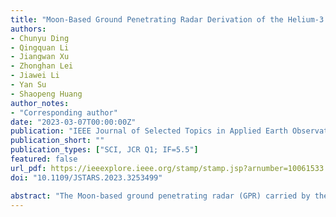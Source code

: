 ```yaml
---
title: "Moon-Based Ground Penetrating Radar Derivation of the Helium-3 Reservoir in the Regolith at the Chang'E-3 Landing Site"
authors:
- Chunyu Ding
- Qingquan Li
- Jiangwan Xu
- Zhonghan Lei
- Jiawei Li
- Yan Su
- Shaopeng Huang
author_notes:
- "Corresponding author"
date: "2023-03-07T00:00:00Z"
publication: "IEEE Journal of Selected Topics in Applied Earth Observations and Remote Sensing"
publication_short: ""
publication_types: ["SCI, JCR Q1; IF=5.5"]
featured: false
url_pdf: https://ieeexplore.ieee.org/stamp/stamp.jsp?arnumber=10061533
doi: "10.1109/JSTARS.2023.3253499"

abstract: "The Moon-based ground penetrating radar (GPR) carried by the Yutu rover performed in-situ radar measurements to explore extraterrestrial objects, which provides an unprecedented opportunity to study the shallow subsurface structure of the Moon and its internal resources. Exploiting lunar resources might be one of the solutions to the Earth's energy shortage in the future. In this article, first, the thickness distribution of the lunar regolith at the Chang'E-3 landing site is derived using the high-frequency Yutu radar observation data. Second, the surface concentration of helium-3 is determined based on the surface TiO2 content of the lunar regolith. Finally, the reservoir of helium-3 resources in the lunar regolith is estimated. Our result suggests that the helium-3 reservoir along the Yutu rover traveling route from the navigation points N105 to N208 (∼445 m2) is ∼37–51 g, and its helium-3 content per unit area is ∼0.083–0.114 g/m2, which is at least five times higher than that of the global average. Currently, the nuclear fusion experiment is facing a severe shortage of tritium fuel. We discuss the possibility of replacing it with lunar helium-3 as the fuel for nuclear fusion. Meanwhile, we also suggest that the Chang'E-3 landing area can be a potential site selection for the exploitation of the lunar helium-3 in the future. Our results will provide a valuable reference to evaluate the economics and feasibility of mining in-situ helium-3 resources on the Moon."
---
```


